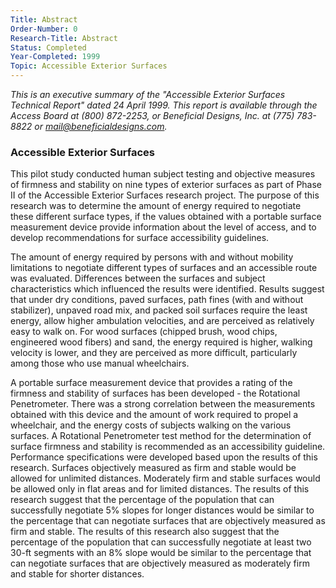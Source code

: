 ```yaml
---
Title: Abstract
Order-Number: 0
Research-Title: Abstract
Status: Completed
Year-Completed: 1999
Topic: Accessible Exterior Surfaces
---
```


*This is an executive summary of the "Accessible Exterior Surfaces Technical Report" dated 24 April 1999. This report is available through the Access Board at (800) 872-2253, or Beneficial Designs, Inc. at (775) 783-8822 or <mail@beneficialdesigns.com>.*

### Accessible Exterior Surfaces

This pilot study conducted human subject testing and objective measures of firmness and stability on nine types of exterior surfaces as part of Phase II of the Accessible Exterior Surfaces research project. The purpose of this research was to determine the amount of energy required to negotiate these different surface types, if the values obtained with a portable surface measurement device provide information about the level of access, and to develop recommendations for surface accessibility guidelines.

The amount of energy required by persons with and without mobility limitations to negotiate different types of surfaces and an accessible route was evaluated. Differences between the surfaces and subject characteristics which influenced the results were identified. Results suggest that under dry conditions, paved surfaces, path fines (with and without stabilizer), unpaved road mix, and packed soil surfaces require the least energy, allow higher ambulation velocities, and are perceived as relatively easy to walk on. For wood surfaces (chipped brush, wood chips, engineered wood fibers) and sand, the energy required is higher, walking velocity is lower, and they are perceived as more difficult, particularly among those who use manual wheelchairs.

A portable surface measurement device that provides a rating of the firmness and stability of surfaces has been developed - the Rotational Penetrometer. There was a strong correlation between the measurements obtained with this device and the amount of work required to propel a wheelchair, and the energy costs of subjects walking on the various surfaces. A Rotational Penetrometer test method for the determination of surface firmness and stability is recommended as an accessibility guideline. Performance specifications were developed based upon the results of this research. Surfaces objectively measured as firm and stable would be allowed for unlimited distances. Moderately firm and stable surfaces would be allowed only in flat areas and for limited distances. The results of this research suggest that the percentage of the population that can successfully negotiate 5% slopes for longer distances would be similar to the percentage that can negotiate surfaces that are objectively measured as firm and stable. The results of this research also suggest that the percentage of the population that can successfully negotiate at least two 30-ft segments with an 8% slope would be similar to the percentage that can negotiate surfaces that are objectively measured as moderately firm and stable for shorter distances.
